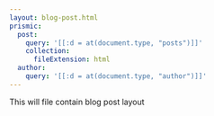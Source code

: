 ```yaml
---
layout: blog-post.html
prismic:
  post:
    query: '[[:d = at(document.type, "posts")]]'
    collection:
      fileExtension: html
  author:
    query: '[[:d = at(document.type, "author")]]'
---
```


This will file contain blog post layout
